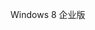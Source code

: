 <Token xmlns:xlink="http://www.w3.org/1999/xlink">Windows 8 企业版</Token>

<!--HONumber=Jun16_HO4-->



